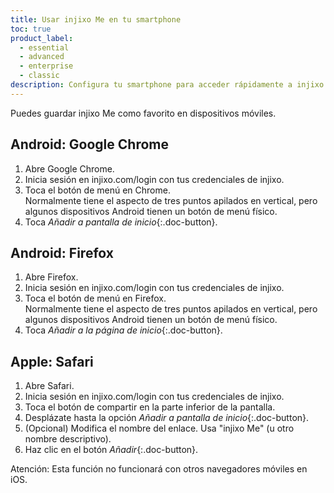```yaml
---
title: Usar injixo Me en tu smartphone
toc: true
product_label:
  - essential
  - advanced
  - enterprise
  - classic
description: Configura tu smartphone para acceder rápidamente a injixo Me.
---
```


Puedes guardar injixo Me como favorito en dispositivos móviles.

## Android: Google Chrome

1. Abre Google Chrome.
2. Inicia sesión en injixo.com/login con tus credenciales de injixo.
3. Toca el botón de menú en Chrome.  
   Normalmente tiene el aspecto de tres puntos apilados en vertical, pero algunos dispositivos Android tienen un botón de menú físico.
4. Toca _Añadir a pantalla de inicio_{:.doc-button}.

## Android: Firefox

1. Abre Firefox.
2. Inicia sesión en injixo.com/login con tus credenciales de injixo.
3. Toca el botón de menú en Firefox.  
   Normalmente tiene el aspecto de tres puntos apilados en vertical, pero algunos dispositivos Android tienen un botón de menú físico.
4. Toca _Añadir a la página de inicio_{:.doc-button}.

## Apple: Safari

1. Abre Safari.
2. Inicia sesión en injixo.com/login con tus credenciales de injixo.
3. Toca el botón de compartir en la parte inferior de la pantalla.
4. Desplázate hasta la opción _Añadir a pantalla de inicio_{:.doc-button}.
5. (Opcional) Modifica el nombre del enlace. Usa "injixo Me" (u otro nombre descriptivo).
6. Haz clic en el botón _Añadir_{:.doc-button}.

Atención: Esta función no funcionará con otros navegadores móviles en iOS.
